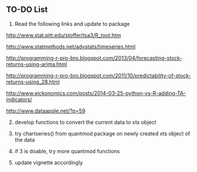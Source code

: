 TO-DO List
----------
1. Read the following links and update to package

http://www.stat.pitt.edu/stoffer/tsa3/R_toot.htm

http://www.statmethods.net/advstats/timeseries.html

http://programming-r-pro-bro.blogspot.com/2013/04/forecasting-stock-returns-using-arima.html

http://programming-r-pro-bro.blogspot.com/2011/10/predictability-of-stock-returns-using_28.html

http://www.eickonomics.com/posts/2014-03-25-python-vs-R-adding-TA-indicators/

http://www.dataapple.net/?p=59

2. develop functions to convert the current data to xts object

3. try chartseries() from quantmod package on newly created xts object of the data

4. if 3 is doable, try more quantmod functions

5. update vignette accordingly
